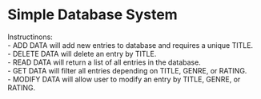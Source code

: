 
# Simple Database System

Instructinons:<br />
    - ADD DATA will add new entries to database and requires a unique TITLE.<br />
    - DELETE DATA will delete an entry by TITLE.<br />
    - READ DATA will return a list of all entries in the database.<br />
    - GET DATA will filter all entries depending on TITLE, GENRE, or RATING.<br />
    - MODIFY DATA will allow user to modify an entry by TITLE, GENRE, or RATING.<br />
